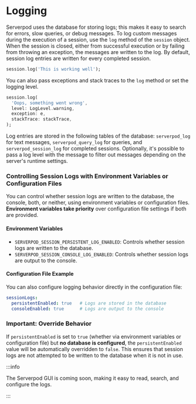 # Logging

Serverpod uses the database for storing logs; this makes it easy to search for errors, slow queries, or debug messages. To log custom messages during the execution of a session, use the `log` method of the `session` object. When the session is closed, either from successful execution or by failing from throwing an exception, the messages are written to the log. By default, session log entries are written for every completed session.

```dart
session.log('This is working well');
```

You can also pass exceptions and stack traces to the `log` method or set the logging level.

```dart
session.log(
  'Oops, something went wrong',
  level: LogLevel.warning,
  exception: e,
  stackTrace: stackTrace,
);
```

Log entries are stored in the following tables of the database: `serverpod_log` for text messages, `serverpod_query_log` for queries, and `serverpod_session_log` for completed sessions. Optionally, it's possible to pass a log level with the message to filter out messages depending on the server's runtime settings.

### Controlling Session Logs with Environment Variables or Configuration Files

You can control whether session logs are written to the database, the console, both, or neither, using environment variables or configuration files. **Environment variables take priority** over configuration file settings if both are provided.

#### Environment Variables

- `SERVERPOD_SESSION_PERSISTENT_LOG_ENABLED`: Controls whether session logs are written to the database.
- `SERVERPOD_SESSION_CONSOLE_LOG_ENABLED`: Controls whether session logs are output to the console.

#### Configuration File Example

You can also configure logging behavior directly in the configuration file:

```yaml
sessionLogs:
  persistentEnabled: true   # Logs are stored in the database
  consoleEnabled: true      # Logs are output to the console
```

### Important: Override Behavior

If `persistentEnabled` is set to `true` (whether via environment variables or configuration file) but **no database is configured**, the `persistentEnabled` value will be automatically overridden to `false`. This ensures that session logs are not attempted to be written to the database when it is not in use.

:::info

The Serverpod GUI is coming soon, making it easy to read, search, and configure the logs.

:::
